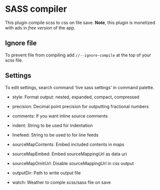 # SASS compiler

This plugin compile scss to css on file save. **Note**, this plugin is monetized with ads in _free version_ of the app.

## Ignore file

To prevent file from compiling add `//--ignore-compile` at the top of your scss file.

## Settings

To edit settings, search command 'live sass settings' in command palette.

- style: Format output: nested, expanded, compact, compressed
- precision: Decimal point precision for outputting fractional numbers
- comments: If you want inline source comments
- indent: String to be used for indentation
- linefeed: String to be used to for line feeds
- sourceMapContents: Embed included contents in maps
- sourceMapEmbed: Embed sourceMappingUrl as data uri
- sourceMapOmitUrl: Disable sourceMappingUrl in css output

- outputDir: Path to write output file
- watch: Weather to comple scss/sass file on save
